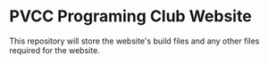 # PVCC Programing Club Website

This repository will store the website's build files and any other files required for the website.